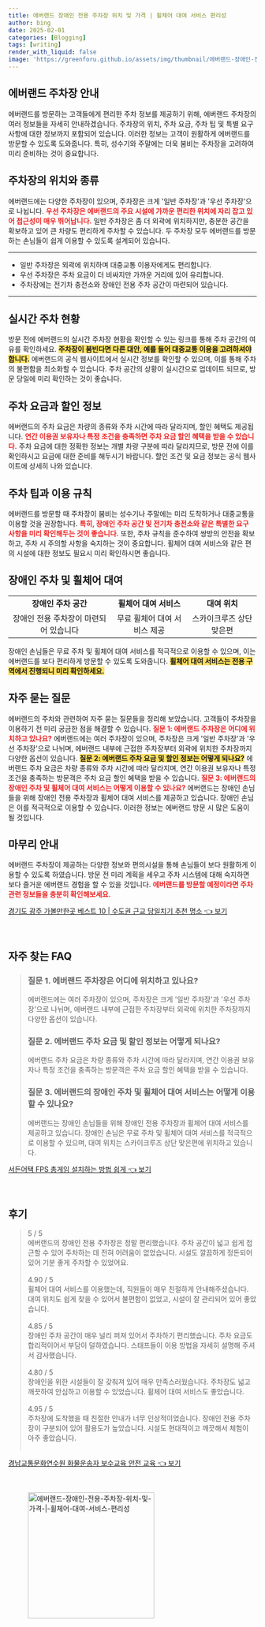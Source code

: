```yaml
---
title: 에버랜드 장애인 전용 주차장 위치 및 가격 | 휠체어 대여 서비스 편리성
author: bing
date: 2025-02-01
categories: [Blogging]
tags: [writing]
render_with_liquid: false
image: 'https://greenforu.github.io/assets/img/thumbnail/에버랜드-장애인-전용-주차장-위치-및-가격-|-휠체어-대여-서비스-편리성.webp'
---
```



<h2 id='에버랜드_주차장_안내'>에버랜드 주차장 안내</h2>

<p>에버랜드를 방문하는 고객들에게 편리한 주차 정보를 제공하기 위해, 에버랜드 주차장의 여러 정보들을 자세히 안내하겠습니다. 주차장의 위치, 주차 요금, 주차 팁 및 특별 요구사항에 대한 정보까지 포함되어 있습니다. 이러한 정보는 고객이 원활하게 에버랜드를 방문할 수 있도록 도와줍니다. 특히, 성수기와 주말에는 더욱 붐비는 주차장을 고려하여 미리 준비하는 것이 중요합니다.</p>

<h2 id='주차장의_위치와_종류'>주차장의 위치와 종류</h2>

<p>에버랜드에는 다양한 주차장이 있으며, 주차장은 크게 '일반 주차장'과 '우선 주차장'으로 나뉩니다. <b><span style="color: #ee2323;">우선 주차장은 에버랜드의 주요 시설에 가까운 편리한 위치에 자리 잡고 있어 접근성이 매우 뛰어납니다.</span></b> 일반 주차장은 좀 더 외곽에 위치하지만, 충분한 공간을 확보하고 있어 큰 차량도 편리하게 주차할 수 있습니다. 두 주차장 모두 에버랜드를 방문하는 손님들이 쉽게 이용할 수 있도록 설계되어 있습니다.</p>

<hr />

<ul>
    <li>일반 주차장은 외곽에 위치하며 대중교통 이용자에게도 편리합니다.</li>
    <li>우선 주차장은 주차 요금이 더 비싸지만 가까운 거리에 있어 유리합니다.</li>
    <li>주차장에는 전기차 충전소와 장애인 전용 주차 공간이 마련되어 있습니다.</li>
</ul>

<hr />

<h2 id='실시간_주차_현황'>실시간 주차 현황</h2>

<p>방문 전에 에버랜드의 실시간 주차장 현황을 확인할 수 있는 링크를 통해 주차 공간의 여유를 확인하세요. <b><span style="background-color: #ffe066;">주차장이 붐빈다면 다른 대안, 예를 들어 대중교통 이용을 고려하셔야 합니다.</span></b> 에버랜드의 공식 웹사이트에서 실시간 정보를 확인할 수 있으며, 이를 통해 주차의 불편함을 최소화할 수 있습니다. 주차 공간의 상황이 실시간으로 업데이트 되므로, 방문 당일에 미리 확인하는 것이 좋습니다.</p>

<h2 id='주차_요금과_할인_정보'>주차 요금과 할인 정보</h2>

<p>에버랜드의 주차 요금은 차량의 종류와 주차 시간에 따라 달라지며, 할인 혜택도 제공됩니다. <b><span style="color: #ee2323;">연간 이용권 보유자나 특정 조건을 충족하면 주차 요금 할인 혜택을 받을 수 있습니다.</span></b> 주차 요금에 대한 정확한 정보는 개별 차량 구분에 따라 달라지므로, 방문 전에 이를 확인하시고 요금에 대한 준비를 해두시기 바랍니다. 할인 조건 및 요금 정보는 공식 웹사이트에 상세히 나와 있습니다.</p>

<h2 id='주차_팁과_이용_규칙'>주차 팁과 이용 규칙</h2>

<p>에버랜드를 방문할 때 주차장이 붐비는 성수기나 주말에는 미리 도착하거나 대중교통을 이용할 것을 권장합니다. <b><span style="color: #ee2323;">특히, 장애인 주차 공간 및 전기차 충전소와 같은 특별한 요구 사항을 미리 확인해두는 것이 좋습니다.</span></b> 또한, 주차 규칙을 준수하여 쌍방의 안전을 확보하고, 주차 시 주의할 사항을 숙지하는 것이 중요합니다. 휠체어 대여 서비스와 같은 편의 시설에 대한 정보도 필요시 미리 확인하시면 좋습니다.</p>

<h2 id='장애인_주차_및_휠체어_대여'>장애인 주차 및 휠체어 대여</h2>

<table>
    <tr>
        <td style="text-align: center; height: 17px;"><b>장애인 주차 공간</b></td>
        <td style="text-align: center; height: 17px;"><b>휠체어 대여 서비스</b></td>
        <td style="text-align: center; height: 17px;"><b>대여 위치</b></td>
    </tr>
    <tr>
        <td style="text-align: center; height: 17px;">장애인 전용 주차장이 마련되어 있습니다</td>
        <td style="text-align: center; height: 17px;">무료 휠체어 대여 서비스 제공</td>
        <td style="text-align: center; height: 17px;">스카이크루즈 상단 맞은편</td>
    </tr>
</table>

<p>장애인 손님들은 무료 주차 및 휠체어 대여 서비스를 적극적으로 이용할 수 있으며, 이는 에버랜드를 보다 편리하게 방문할 수 있도록 도와줍니다. <b><span style="background-color: #ffe066;">휠체어 대여 서비스는 전용 구역에서 진행되니 미리 확인하세요.</span></b></p>

<h2 id='자주_묻는_질문'>자주 묻는 질문</h2>

<p>에버랜드의 주차와 관련하여 자주 묻는 질문들을 정리해 보았습니다. 고객들이 주차장을 이용하기 전 미리 궁금한 점을 해결할 수 있습니다. <b><span style="color: #ee2323;">질문 1: 에버랜드 주차장은 어디에 위치하고 있나요?</span></b> 에버랜드에는 여러 주차장이 있으며, 주차장은 크게 '일반 주차장'과 '우선 주차장'으로 나뉘며, 에버랜드 내부에 근접한 주차장부터 외곽에 위치한 주차장까지 다양한 옵션이 있습니다. <b><span style="background-color: #ffe066;">질문 2: 에버랜드 주차 요금 및 할인 정보는 어떻게 되나요?</span></b> 에버랜드 주차 요금은 차량 종류와 주차 시간에 따라 달라지며, 연간 이용권 보유자나 특정 조건을 충족하는 방문객은 주차 요금 할인 혜택을 받을 수 있습니다. <b><span style="color: #ee2323;">질문 3: 에버랜드의 장애인 주차 및 휠체어 대여 서비스는 어떻게 이용할 수 있나요?</span></b> 에버랜드는 장애인 손님들을 위해 장애인 전용 주차장과 휠체어 대여 서비스를 제공하고 있습니다. 장애인 손님은 이를 적극적으로 이용할 수 있습니다. 이러한 정보는 에버랜드 방문 시 많은 도움이 될 것입니다.</p>

<h2 id='마무리_안내'>마무리 안내</h2>

<p>에버랜드 주차장이 제공하는 다양한 정보와 편의시설을 통해 손님들이 보다 원활하게 이용할 수 있도록 하였습니다. 방문 전 미리 계획을 세우고 주차 시스템에 대해 숙지하면 보다 즐거운 에버랜드 경험을 할 수 있을 것입니다. <b><span style="color: #ee2323;">에버랜드를 방문할 예정이라면 주차 관련 정보들을 충분히 확인해보세요.</span></b></p>


<p><a class="click-button" title="경기도 광주 가볼만한곳 베스트 10 | 수도권 근교 당일치기 추천 명소" href="https://greenforu.github.io/posts/%EA%B2%BD%EA%B8%B0%EB%8F%84-%EA%B4%91%EC%A3%BC-%EA%B0%80%EB%B3%BC%EB%A7%8C%ED%95%9C%EA%B3%B3-%EB%B2%A0%EC%8A%A4%ED%8A%B8-10-%EC%88%98%EB%8F%84%EA%B6%8C-%EA%B7%BC%EA%B5%90-%EB%8B%B9%EC%9D%BC%EC%B9%98%EA%B8%B0-%EC%B6%94%EC%B2%9C-%EB%AA%85%EC%86%8C/" rel="dofollow">경기도 광주 가볼만한곳 베스트 10 | 수도권 근교 당일치기 추천 명소 👈 보기</a></p><br>
<h2 id='자주_찾는_FAQ'>자주 찾는 FAQ</h2>
<div itemscope="" itemtype="https://schema.org/FAQPage">
<blockquote>
<div itemscope="" itemprop="mainEntity" itemtype="https://schema.org/Question">
<h3 itemprop="name">질문 1. 에버랜드 주차장은 어디에 위치하고 있나요?</h3>
<div itemscope="" itemprop="acceptedAnswer" itemtype="https://schema.org/Answer">
<span itemprop="text">
<p>에버랜드에는 여러 주차장이 있으며, 주차장은 크게 '일반 주차장'과 '우선 주차장'으로 나뉘며, 에버랜드 내부에 근접한 주차장부터 외곽에 위치한 주차장까지 다양한 옵션이 있습니다.</p>
</span>
</div>
</div>
<div itemscope="" itemprop="mainEntity" itemtype="https://schema.org/Question">
<h3 itemprop="name">질문 2. 에버랜드 주차 요금 및 할인 정보는 어떻게 되나요?</h3>
<div itemscope="" itemprop="acceptedAnswer" itemtype="https://schema.org/Answer">
<span itemprop="text">
<p>에버랜드 주차 요금은 차량 종류와 주차 시간에 따라 달라지며, 연간 이용권 보유자나 특정 조건을 충족하는 방문객은 주차 요금 할인 혜택을 받을 수 있습니다.</p>
</span>
</div>
</div>
<div itemscope="" itemprop="mainEntity" itemtype="https://schema.org/Question">
<h3 itemprop="name">질문 3. 에버랜드의 장애인 주차 및 휠체어 대여 서비스는 어떻게 이용할 수 있나요?</h3>
<div itemscope="" itemprop="acceptedAnswer" itemtype="https://schema.org/Answer">
<span itemprop="text">
<p>에버랜드는 장애인 손님들을 위해 장애인 전용 주차장과 휠체어 대여 서비스를 제공하고 있습니다. 장애인 손님은 무료 주차 및 휠체어 대여 서비스를 적극적으로 이용할 수 있으며, 대여 위치는 스카이크루즈 상단 맞은편에 위치하고 있습니다.</p>
</span>
</div>
</div>
</blockquote>
</div>
<p><a class="click-button" title="서든어택 FPS 총게임 설치하는 방법 쉽게" href="https://greenforu.github.io/posts/%EC%84%9C%EB%93%A0%EC%96%B4%ED%83%9D-FPS-%EC%B4%9D%EA%B2%8C%EC%9E%84-%EC%84%A4%EC%B9%98%ED%95%98%EB%8A%94-%EB%B0%A9%EB%B2%95-%EC%89%BD%EA%B2%8C/" rel="dofollow">서든어택 FPS 총게임 설치하는 방법 쉽게 👈 보기</a></p><br>
<h2 id='후기'>후기</h2>
<div itemscope itemtype="https://schema.org/Product">
  <blockquote>
  <div itemprop="review" itemscope itemtype="https://schema.org/Review">
      <div itemprop="reviewRating" itemscope itemtype="https://schema.org/Rating"> <span itemprop="ratingValue">5</span> / <span itemprop="bestRating">5</span> </div>
      <span itemprop="reviewBody">에버랜드의 장애인 전용 주차장은 정말 편리했습니다. 주차 공간이 넓고 쉽게 접근할 수 있어 주차하는 데 전혀 어려움이 없었습니다. 시설도 깔끔하게 정돈되어 있어 기분 좋게 주차할 수 있었어요.</span>
  </div>
  <br>
  <div itemprop="review" itemscope itemtype="https://schema.org/Review">
      <div itemprop="reviewRating" itemscope itemtype="https://schema.org/Rating"> <span itemprop="ratingValue">4.90</span> / <span itemprop="bestRating">5</span> </div>
      <span itemprop="reviewBody">휠체어 대여 서비스를 이용했는데, 직원들이 매우 친절하게 안내해주셨습니다. 대여 위치도 쉽게 찾을 수 있어서 불편함이 없었고, 시설이 잘 관리되어 있어 좋았습니다.</span>
  </div>
  <br>
  <div itemprop="review" itemscope itemtype="https://schema.org/Review">
      <div itemprop="reviewRating" itemscope itemtype="https://schema.org/Rating"> <span itemprop="ratingValue">4.85</span> / <span itemprop="bestRating">5</span> </div>
      <span itemprop="reviewBody">장애인 주차 공간이 매우 널리 퍼져 있어서 주차하기 편리했습니다. 주차 요금도 합리적이어서 부담이 덜하였습니다. 스태프들이 이용 방법을 자세히 설명해 주셔서 감사했습니다.</span>
  </div>
  <br>
  <div itemprop="review" itemscope itemtype="https://schema.org/Review">
      <div itemprop="reviewRating" itemscope itemtype="https://schema.org/Rating"> <span itemprop="ratingValue">4.80</span> / <span itemprop="bestRating">5</span> </div>
      <span itemprop="reviewBody">장애인을 위한 시설들이 잘 갖춰져 있어 매우 만족스러웠습니다. 주차장도 넓고 깨끗하여 안심하고 이용할 수 있었습니다. 휠체어 대여 서비스도 좋았습니다.</span>
  </div>
  <br>
  <div itemprop="review" itemscope itemtype="https://schema.org/Review">
      <div itemprop="reviewRating" itemscope itemtype="https://schema.org/Rating"> <span itemprop="ratingValue">4.95</span> / <span itemprop="bestRating">5</span> </div>
      <span itemprop="reviewBody">주차장에 도착했을 때 친절한 안내가 너무 인상적이었습니다. 장애인 전용 주차장이 구분되어 있어 활용도가 높았습니다. 시설도 현대적이고 깨끗해서 체험이 아주 좋았습니다.</span>
  </div>
  <br>
  </blockquote>
</div>
<p><a class="click-button" title="경남교통문화연수원 화물운송자 보수교육 안전 교육" href="https://greenforu.github.io/posts/%EA%B2%BD%EB%82%A8%EA%B5%90%ED%86%B5%EB%AC%B8%ED%99%94%EC%97%B0%EC%88%98%EC%9B%90-%ED%99%94%EB%AC%BC%EC%9A%B4%EC%86%A1%EC%9E%90-%EB%B3%B4%EC%88%98%EA%B5%90%EC%9C%A1-%EC%95%88%EC%A0%84-%EA%B5%90%EC%9C%A1/" rel="dofollow">경남교통문화연수원 화물운송자 보수교육 안전 교육 👈 보기</a></p><br>
<figure class="image"><img src="https://greenforu.github.io/assets/img/thumbnail/에버랜드-장애인-전용-주차장-위치-및-가격-|-휠체어-대여-서비스-편리성.webp" alt="에버랜드-장애인-전용-주차장-위치-및-가격-|-휠체어-대여-서비스-편리성" width="256" height="256"></figure>